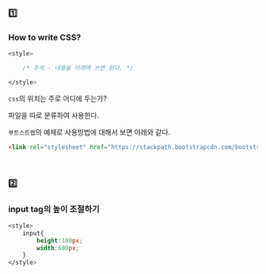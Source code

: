 ### :one:

### How to write CSS?

```css
<style>

	/* 주석 - 내용을 아래에 쓰면 된다. */

</style>
```

`css`의 위치는 주로 어디에 두는가?

파일을 따로 분류하여 사용한다.

`부트스트랩`의 예제로 사용방법에 대해서 보면 아래와 같다.

```html
<link rel="stylesheet" href="https://stackpath.bootstrapcdn.com/bootstrap/4.2.1/css/bootstrap.min.css" integrity="sha384-GJzZqFGwb1QTTN6wy59ffF1BuGJpLSa9DkKMp0DgiMDm4iYMj70gZWKYbI706tWS" crossorigin="anonymous">
```



<br>

### :two:

### input tag의 높이 조절하기

```css
<style>
    input{
        height:100px;
        width:600px;
    }
</style>
```